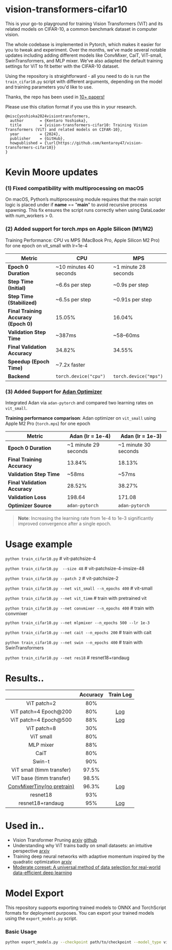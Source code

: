 # vision-transformers-cifar10

This is your go-to playground for training Vision Transformers (ViT) and its related models on CIFAR-10, a common benchmark dataset in computer vision.

The whole codebase is implemented in Pytorch, which makes it easier for you to tweak and experiment. Over the months, we've made several notable updates including adding different models like ConvMixer, CaiT, ViT-small, SwinTransformers, and MLP mixer. We've also adapted the default training settings for ViT to fit better with the CIFAR-10 dataset.

Using the repository is straightforward - all you need to do is run the `train_cifar10.py` script with different arguments, depending on the model and training parameters you'd like to use.

Thanks, the repo has been used in [10+ papers!](https://scholar.google.co.jp/scholar?hl=en&as_sdt=0%2C5&q=vision-transformers-cifar10&btnG=)

Please use this citation format if you use this in your research.

```
@misc{yoshioka2024visiontransformers,
  author       = {Kentaro Yoshioka},
  title        = {vision-transformers-cifar10: Training Vision Transformers (ViT) and related models on CIFAR-10},
  year         = {2024},
  publisher    = {GitHub},
  howpublished = {\url{https://github.com/kentaroy47/vision-transformers-cifar10}}
}
```

# Kevin Moore updates

### (1) Fixed compatibility with multiprocessing on macOS

On macOS, Python’s multiprocessing module requires that the main script logic is placed under if **name** == "**main**" to avoid recursive process spawning. This fix ensures the script runs correctly when using DataLoader with num_workers > 0.

### (2) Added support for torch.mps on Apple Silicon (M1/M2)

Training Performance: CPU vs MPS (MacBook Pro, Apple Silicon M2 Pro) for one epoch on vit_small with lr=1e-4

| Metric                                | CPU                    | MPS                   |
| ------------------------------------- | ---------------------- | --------------------- |
| **Epoch 0 Duration**                  | ~10 minutes 40 seconds | ~1 minute 28 seconds  |
| **Step Time (Initial)**               | ~6.6s per step         | ~0.9s per step        |
| **Step Time (Stabilized)**            | ~6.5s per step         | ~0.91s per step       |
| **Final Training Accuracy (Epoch 0)** | 15.05%                 | 16.04%                |
| **Validation Step Time**              | ~387ms                 | ~58–60ms              |
| **Final Validation Accuracy**         | 34.82%                 | 34.55%                |
| **Speedup (Epoch Time)**              | ~7.2x faster           |                       |
| **Backend**                           | `torch.device("cpu")`  | `torch.device("mps")` |

### (3) Added Support for [Adan Optimizer](https://github.com/lucidrains/Adan-pytorch)

Integrated Adan via `adan-pytorch` and compared two learning rates on `vit_small`.

**Training performance comparison**: Adan optimizer on `vit_small` using Apple M2 Pro (`torch.mps`) for one epoch

| Metric                        | Adan (lr = 1e-4)     | Adan (lr = 1e-3)     |
| ----------------------------- | -------------------- | -------------------- |
| **Epoch 0 Duration**          | ~1 minute 29 seconds | ~1 minute 30 seconds |
| **Final Training Accuracy**   | 13.84%               | 18.13%               |
| **Validation Step Time**      | ~58ms                | ~57ms                |
| **Final Validation Accuracy** | 28.52%               | 38.27%               |
| **Validation Loss**           | 198.64               | 171.08               |
| **Optimizer Source**          | `adan-pytorch`       | `adan-pytorch`       |

> **Note**: Increasing the learning rate from 1e-4 to 1e-3 significantly improved convergence after a single epoch.

# Usage example

`python train_cifar10.py` # vit-patchsize-4

`python train_cifar10.py  --size 48` # vit-patchsize-4-imsize-48

`python train_cifar10.py --patch 2` # vit-patchsize-2

`python train_cifar10.py --net vit_small --n_epochs 400` # vit-small

`python train_cifar10.py --net vit_timm` # train with pretrained vit

`python train_cifar10.py --net convmixer --n_epochs 400` # train with convmixer

`python train_cifar10.py --net mlpmixer --n_epochs 500 --lr 1e-3`

`python train_cifar10.py --net cait --n_epochs 200` # train with cait

`python train_cifar10.py --net swin --n_epochs 400` # train with SwinTransformers

`python train_cifar10.py --net res18` # resnet18+randaug

# Results..

|                                                                           | Accuracy |                                                                                 Train Log                                                                                  |
| :-----------------------------------------------------------------------: | :------: | :------------------------------------------------------------------------------------------------------------------------------------------------------------------------: |
|                                ViT patch=2                                |   80%    |                                                                                                                                                                            |
|                           ViT patch=4 Epoch@200                           |   80%    | [Log](https://wandb.ai/arutema47/cifar10-challange/reports/Untitled-Report--VmlldzoxNjU3MTU2?accessToken=3y3ib62e8b9ed2m2zb22dze8955fwuhljl5l4po1d5a3u9b7yzek1tz7a0d4i57r) |
|                           ViT patch=4 Epoch@500                           |   88%    | [Log](https://wandb.ai/arutema47/cifar10-challange/reports/Untitled-Report--VmlldzoxNjU3MTU2?accessToken=3y3ib62e8b9ed2m2zb22dze8955fwuhljl5l4po1d5a3u9b7yzek1tz7a0d4i57r) |
|                                ViT patch=8                                |   30%    |                                                                                                                                                                            |
|                                 ViT small                                 |   80%    |                                                                                                                                                                            |
|                                 MLP mixer                                 |   88%    |                                                                                                                                                                            |
|                                   CaiT                                    |   80%    |                                                                                                                                                                            |
|                                  Swin-t                                   |   90%    |                                                                                                                                                                            |
|                         ViT small (timm transfer)                         |  97.5%   |                                                                                                                                                                            |
|                         ViT base (timm transfer)                          |  98.5%   |                                                                                                                                                                            |
| [ConvMixerTiny(no pretrain)](https://openreview.net/forum?id=TVHS5Y4dNvM) |  96.3%   |    [Log](https://wandb.ai/arutema47/cifar10-challange/reports/convmixer--VmlldzoyMjEyOTk1?accessToken=2w9nox10so11ixf7t0imdhxq1rf1ftgzyax4r9h896iekm2byfifz3b7hkv3klrt)    |
|                                 resnet18                                  |   93%    |                                                                                                                                                                            |
|                             resnet18+randaug                              |   95%    | [Log](https://wandb.ai/arutema47/cifar10-challange/reports/Untitled-Report--VmlldzoxNjU3MTYz?accessToken=968duvoqt6xq7ep75ob0yppkzbxd0q03gxy2apytryv04a84xvj8ysdfvdaakij2) |

# Used in..

- Vision Transformer Pruning [arxiv](https://arxiv.org/abs/2104.08500) [github](https://github.com/Cydia2018/ViT-cifar10-pruning)
- Understanding why ViT trains badly on small datasets: an intuitive perspective [arxiv](https://arxiv.org/abs/2302.03751)
- Training deep neural networks with adaptive momentum inspired by the quadratic optimization [arxiv](https://arxiv.org/abs/2110.09057)
- [Moderate coreset: A universal method of data selection for real-world data-efficient deep learning ](https://openreview.net/forum?id=7D5EECbOaf9)

# Model Export

This repository supports exporting trained models to ONNX and TorchScript formats for deployment purposes. You can export your trained models using the `export_models.py` script.

### Basic Usage

```bash
python export_models.py --checkpoint path/to/checkpoint --model_type vit --output_dir exported_models
```

